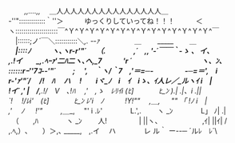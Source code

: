 
　　 _,,....,,_　 ＿人人人人人人人人人人人人人人人＿\
-''":::::::::::::｀''＞　　　ゆっくりしていってね！！！　　　＜\
ヽ:::::::::::::::::::::￣^Ｙ^Ｙ^Ｙ^Ｙ^Ｙ^Ｙ^Ｙ^Ｙ^Ｙ^Ｙ^Ｙ^Ｙ^Ｙ^Ｙ^￣\
　|::::::;ノ´￣＼:::::::::::＼_,. -‐ｧ　　　　　＿_　　 _____　　 ＿_____\
　|::::ﾉ　　　ヽ､ヽr-r'"´　　（.__　　　　,´　_,, '-´￣￣｀-ゝ 、_ イ、\
_,.!イ_　　_,.ﾍｰｧ'二ﾊ二ヽ､へ,_7　　　'r ´　　　　　　　　　　ヽ、ﾝ、\
::::::rｰ''7ｺ-‐'"´　 　 ;　 ',　｀ヽ/｀7　,'＝=─-　　　 　 -─=＝',　i\
r-'ｧ'"´/　 /!　ﾊ 　ハ　 !　　iヾ_ﾉ　i　ｲ　iゝ、ｲ人レ／_ルヽｲ i　|\
!イ´ ,' |　/__,.!/　V　､!__ﾊ　 ,'　,ゝ　ﾚﾘｲi (ﾋ_] 　　 　ﾋ_ﾝ ).| .|、i .||\
`! 　!/ﾚi'　(ﾋ_] 　　 　ﾋ_ﾝ ﾚ'i　ﾉ　　　!Y!""　 ,＿__, 　 "" 「 !ﾉ i　|\
,'　 ﾉ 　 !'"　 　 ,＿__,　 "' i .ﾚ'　　　　L.',.　 　ヽ _ﾝ　　　　L」 ﾉ| .|\
　（　　,ﾊ　　　　ヽ _ﾝ　 　人! 　　　　 | ||ヽ、　　　　　　 ,ｲ| ||ｲ| /\
,.ﾍ,）､　　）＞,､ _____,　,.イ　 ハ　　　　レ ル｀ ー--─ ´ルﾚ　ﾚ´\
